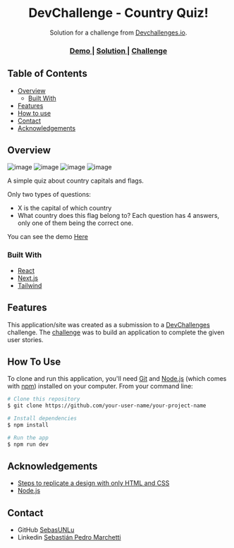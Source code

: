 <!-- Please update value in the {}  -->

<h1 align="center">DevChallenge - Country Quiz!</h1>

<div align="center">
   Solution for a challenge from  <a href="http://devchallenges.io" target="_blank">Devchallenges.io</a>.
</div>

<div align="center">
  <h3>
    <a href="https://devchallenge-country-quiz.vercel.app/">
      Demo
    </a>
    <span> | </span>
    <a href="https://devchallenges.io/solutions/xUqvUXS9pnnzhZ9Opo21">
      Solution
    </a>
    <span> | </span>
    <a href="https://devchallenges.io/challenges/Bu3G2irnaXmfwQ8sZkw8">
      Challenge
    </a>
  </h3>
</div>

<!-- TABLE OF CONTENTS -->

## Table of Contents

- [Overview](#overview)
  - [Built With](#built-with)
- [Features](#features)
- [How to use](#how-to-use)
- [Contact](#contact)
- [Acknowledgements](#acknowledgements)

<!-- OVERVIEW -->

## Overview

![image](https://github.com/SebasUNLu/devchallenge-country-quiz/assets/72535215/1b173a09-37f9-4cd7-8c31-bfeb1564b231)
![image](https://github.com/SebasUNLu/devchallenge-country-quiz/assets/72535215/bc3aba20-0de4-44e2-b883-296456b691d0)
![image](https://github.com/SebasUNLu/devchallenge-country-quiz/assets/72535215/64987233-917a-47b2-ae34-98db9f8896a7)
![image](https://github.com/SebasUNLu/devchallenge-country-quiz/assets/72535215/40ae2944-3928-43a7-be0c-bb62ed388c34)

A simple quiz about country capitals and flags.

Only two types of questions:
- X is the capital of which country
- What country does this flag belong to? Each question has 4 answers, only one of them being the correct one.

You can see the demo [Here](https://devchallenge-country-quiz.vercel.app/)


### Built With

<!-- This section should list any major frameworks that you built your project using. Here are a few examples.-->

- [React](https://reactjs.org/)
- [Next.js](https://nextjs.org/)
- [Tailwind](https://tailwindcss.com/)

## Features

<!-- List the features of your application or follow the template. Don't share the figma file here :) -->

This application/site was created as a submission to a [DevChallenges](https://devchallenges.io/challenges) challenge. The [challenge](https://devchallenges.io/challenges/Bu3G2irnaXmfwQ8sZkw8) was to build an application to complete the given user stories.

## How To Use

<!-- Example: -->

To clone and run this application, you'll need [Git](https://git-scm.com) and [Node.js](https://nodejs.org/en/download/) (which comes with [npm](http://npmjs.com)) installed on your computer. From your command line:

```bash
# Clone this repository
$ git clone https://github.com/your-user-name/your-project-name

# Install dependencies
$ npm install

# Run the app
$ npm run dev
```

## Acknowledgements

<!-- This section should list any articles or add-ons/plugins that helps you to complete the project. This is optional but it will help you in the future. For example: -->

- [Steps to replicate a design with only HTML and CSS](https://devchallenges-blogs.web.app/how-to-replicate-design/)
- [Node.js](https://nodejs.org/)

## Contact

- GitHub [SebasUNLu](https://github.com/SebasUNLu)
- Linkedin [Sebastián Pedro Marchetti](https://www.linkedin.com/in/sebasti%C3%A1n-pedro-marchetti/)
